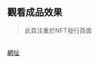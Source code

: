 ## 觀看成品效果
> 此頁注重於NFT發行頁面
<br>
<a href="https://weipo0116.github.io/Peculiar.github.io/index.html"> 網址 </a>
